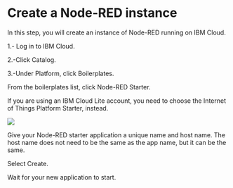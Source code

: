 # Create a Node-RED instance

In this step, you will create an instance of Node-RED running on IBM Cloud.

1.- Log in to IBM Cloud.

2.-Click Catalog.

3.-Under Platform, click Boilerplates. 



From the boilerplates list, click Node-RED Starter. 


If you are using an IBM Cloud Lite account, you need to choose the Internet of Things Platform Starter, instead.

<img src="https://image.ibb.co/g6WROo/iotstarter.jpg">


Give your Node-RED starter application a unique name and host name. The host name does not need to be the same as the app name, but it can be the same. 


Select Create. 


Wait for your new application to start.
